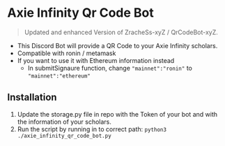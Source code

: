 # Axie Infinity Qr Code Bot
> Updated and enhanced Version of ZracheSs-xyZ / QrCodeBot-xyZ.

* This Discord Bot will provide a QR Code to your Axie Infinity scholars.
* Compatible with ronin / metamask
* If you want to use it with Ethereum information instead
  * In submitSignaure function, change `"mainnet":"ronin"` to `"mainnet":"ethereum"`



## Installation 
1. Update the storage.py file in repo with the Token of your bot and with the information of your scholars.
2. Run the script by running in to correct path: `python3 ./axie_infinity_qr_code_bot.py`

